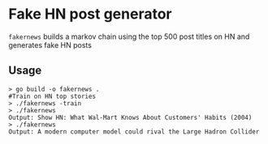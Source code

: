 # Fake HN post generator

`fakernews` builds a markov chain using the top 500 post titles on HN and generates fake HN posts

## Usage

```
> go build -o fakernews .
#Train on HN top stories
> ./fakernews -train
> ./fakernews
Output: Show HN: What Wal-Mart Knows About Customers' Habits (2004)
> ./fakernews
Output: A modern computer model could rival the Large Hadron Collider
```


